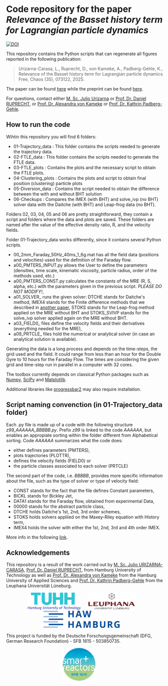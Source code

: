 # Code repository for the paper _Relevance of the Basset history term for Lagrangian particle dynamics_

[![DOI](https://zenodo.org/badge/DOI/10.5281/zenodo.14252124.svg)](https://doi.org/10.5281/zenodo.14252124)

This repository contains the Python scripts that can regenerate all figures reported in the following publication:

> Urizarna-Carasa, L., Ruprecht, D., von Kameke, A., Padberg-Gehle, K.,  Relevance of the Basset history term for Lagrangian particle dynamics Free, Chaos (35), 073122, 2025.

The paper can be found [here](https://doi.org/10.1063/5.0225926) while the preprint can be found [here](https://arxiv.org/abs/2407.01041).

For questions, contact either [M. Sc. Julio Urizarna](https://www.linkedin.com/in/julio-urizarna/) or [Prof. Dr. Daniel RUPRECHT](https://www.mat.tuhh.de/home/druprecht/?homepage_id=druprecht), or [Prof. Dr. Alexandra von Kameke](https://www.haw-hamburg.de/hochschule/beschaeftigte/detail/person/person/show/alexandra-von-kameke/) or [Prof. Dr. Kathrin Padberg-Gehle](https://www.leuphana.de/institute/imd/personen/kathrin-padberg-gehle.html).

## How to run the code

Wihtin this repository you will find 6 folders:

- 01-Trajectory_data : This folder contains the scripts needed to generate the trajectory data.
- 02-FTLE_data : This folder contains the scripts needed to generate the FTLE data.
- 03-FTLE_plots : Contains the plots and the necessary script to obtain the FTLE plots.
- 04-Clustering_plots : Contains the plots and script to obtain final position (clustering) particle plots
- 05-Diversion_data : Contains the script needed to obtain the difference between the with and without BHT solution
- 06-Checkups : Compares the IMEX (with BHT) and solve_ivp (no BHT) solver data with the Daitche (with BHT) and Leap-frog data (no BHT).

Folders 02, 03, 04, 05 and 06 are pretty straightforward, they contain a script and folders where the data and plots are saved. These folders are named after the value of the effective density ratio, R, and the velocity fields.

Folder 01-Trajectory_data works differently, since it contains several Python scripts.

- 00_2mm_Faraday_50Hz_40ms_1_6g.mat has all the field data (positions and velocities) used for the definition of the Faraday flow.
- a00_PMTERS_INPUT.py allows the User to define the parameters (densities, time scale, kinematic viscosity, particle radius, order of the methods used, etc.)
- a00_PMTERS_CONST.py calculates the constants of the MRE (R, S, alpha, etc.) with the parameters given in the previous script. *PLEASE DO NOT MODIFY!*,
- a01_SOLVER_ runs the given solver: DTCHE stands for Daitche's method, IMEX4 stands for the Finite difference methods that we described in [another paper](https://arxiv.org/abs/2403.13515), STOKS stands for the Leap-frog method applied on the MRE without BHT and STOKS_SVIVP stands for the solve_ivp solver applied again on the MRE without BHT.
- a03_FIELD0_ files define the velocity fields and their derivatives (everything needed for the MRE),
- a09_PRTCLE_ files hold the numerical or analytical solver (in case an analytical solution is available).

Generating the data is a long process and depends on the time-steps, the grid used and the field. It could range from less than an hour for the Double Gyre to 10 hours for the Faraday Flow. The times are considering the given grid and time-step run in parallel in a computer with 32 cores.

The toolbox currently depends on classical Python packages such as [Numpy](https://numpy.org/), [SciPy](https://scipy.org/) and [Matplotlib](https://matplotlib.org/).

Additional libraries like [progressbar2](https://pypi.org/project/progressbar2/) may also require installation.

## Script naming convenction (in 01-Trajectory_data folder)

Each .py file is made up of a code with the following structure *z99_AAAAAA_BBBBB.py*. Prefix *z99* is linked to the code *AAAAAA*, but enables an appropiate sorting within the folder different from Alphabetical sorting. Code *AAAAAA* summarizes what the code does:

 - either defines parameters (PMTERS),
 - plots trajectories (PLOTTR),
 - defines the velocity fields (FIELD0) or
 - the particle classes associated to each solver (PRTCLE)

 The second part of the code, i.e. *BBBBB*, provides more specific information about the file, such as the type of solver or type of velocity field:

 - CONST stands for the fact that the file defines Constant parameters,
 - BICKL stands for Bickley Jet,
 - DATA1 stands for the Faraday flow, obtained from experimental Data,
 - 00000 stands for the abstract particle class,
 - DTCHE holds Daitche's 1st, 2nd, 3rd order schemes,
 - STOKS holds solvers appliied on the Maxey-Riley equation with History term,
 - IMEX4 holds the solver with either the 1st, 2nd, 3rd and 4th order IMEX.

More info in the following [link](https://github.com/JulioUri/CFD_Numerics-for-the-Maxey-Riley-Equation/blob/main/README.md).

## Acknowledgements

This repository is a result of the work carried out by 
[ M. Sc. Julio URIZARNA-CARASA](https://www.mat.tuhh.de/home/jurizarna_en), [Prof. Dr. Daniel RUPRECHT](https://www.mat.tuhh.de/home/druprecht/?homepage_id=druprecht), from Hamburg University of Technology as well as [Prof. Dr. Alexandra von Kameke](https://www.haw-hamburg.de/hochschule/beschaeftigte/detail/person/person/show/alexandra-von-kameke/) from the Hamburg University of Applied Sciences and [Prof. Dr. Kathrin Padberg-Gehle](https://www.leuphana.de/institute/imd/personen/kathrin-padberg-gehle.html) from the Leuphana Universität Lüneburg.

<p align="center">
  <img src="./Logos/tuhh-logo.png" height="55"/> &nbsp;&nbsp;&nbsp;&nbsp;
  <img src="./Logos/leuphana_logo.svg" height="55"/> &nbsp;&nbsp;&nbsp;&nbsp;
  <img src="./Logos/HAW_Hamburg-1024x230.png" height="55"/> &nbsp;&nbsp;&nbsp;&nbsp;
</p>

This project is funded by the Deutsche Forschungsgemeinschaft (DFG, German Research Foundation) - SFB 1615 - 503850735.

<p align="center">
  <img src="./Logos/tu_SMART_LOGO_02.jpg" height="105"/> &nbsp;&nbsp;&nbsp;&nbsp;&nbsp;&nbsp;&nbsp;&nbsp;
</p>
